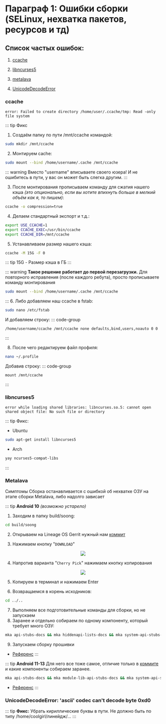 # Параграф 1: Ошибки сборки (SELinux, нехватка пакетов, ресурсов и тд)

## Cписок частых ошибок:

1. [ccache](#ccache)

2. [libncurses5](#libncurses5)

3. [metalava](#Metalava) 

4. [UnicodeDecodeError](#unicodedecodeerror-ascii-codec-cant-decode-byte-0xd0)



### ccache

`error: Failed to create directory /home/user/.ccache/tmp: Read -only file system`

::: tip Фикс

1. Создаём папку по пути /mnt/ccache командой:
  ```bash
  sudo mkdir /mnt/ccache
  ```
2. Монтируем cache:
  ```bash
  sudo mount --bind /home/username/.cache /mnt/ccache
  ```
  ::: warning
  Вместо "username" вписываете своего юзера! И не ошибитесь в пути, у вас он может быть слегка другим.
  :::

3. После монтирования прописываем команду для сжатия нашего кэша *(это опционально, если вы хотите впихнуть больше в мелкий объём как я, то пишем)*:
  ```bash
  ccache -o compression=true
  ```
4. Делаем стандартный экспорт и т.д.:
  ```bash
  export USE_CCACHE=1
  export CCACHE_EXEC=/usr/bin/ccache
  export CCACHE_DIR=/mnt/ccache
  ```
5. Устанавливаем размер нашего кэша:
  ```bash
  ccache -M 15G -F 0
  ```
  ::: tip
  15G - Размер кэша в ГБ
  :::

  ::: warning **Такое решение работает до первой перезагрузки.**
  Для повторного исправления (после каждого ребута), просто прописываете команду монтирования
  ```bash
  sudo mount --bind /home/username/.cache /mnt/ccache
  ```
  :::
6. Либо добавляем наш ccache в fstab:
  ```bash
  sudo nano /etc/fstab
  ```
  И добавляем строку:
  ::: code-group
  ``` [/etc/fstab]
  /home/username/ccache /mnt/ccache none defaults,bind,users,noauto 0 0
  ```
  :::

8. После чего редактируем файл профиля:
  ```bash
  nano ~/.profile
  ```
  Добавив строку:
  ::: code-group
  ``` [~/.profile]
  mount /mnt/ccache
  ```
:::


### libncurses5

`error while loading shared libraries: libncurses.so.5: cannot open shared object file: No such file or directory`

::: tip Фикс:

- Ubuntu
```bash
sudo apt-get install libncurses5
```

- Arch
```bash
yay ncurses5-compat-libs
```
:::

### Metalava

Симптомы Сборка останавливается с ошибкой об нехватке ОЗУ на этапе сборки Metalava, либо надолго зависает


::: tip **Android 10** *(возможно устарело)*

1) Заходим в папку build/soong:

```bash
cd build/soong
```

2) Открываем на Lineage OS Gerrit нужный нам [коммит](https://review.lineageos.org/c/LineageOS/android_build_soong/+/266411)

3) Нажимаем кнопку "`DOWNLOAD`"

<p align="center">
  <img src="LineageOSGerritDownload.png"/>
</p>

4) Напротив варианта "`Cherry Pick`" нажимаем кнопку копирования
<p align="center">
  <img src="LineageOSGerritCherryPick.png"/>
</p>

5) Копируем в терминал и нажимаем Enter

6) Возвращаемся в корень исходников:

```bash
cd ../..
```

7) Выполняем все подготовительные команды для сборки, но не запускаем
8) Заранее и отдельно собираем по одному компоненту, который требует много ОЗУ:

```bash
mka api-stubs-docs && mka hiddenapi-lists-docs && mka system-api-stubs-docs && mka test-api-stubs-docs
```

9) Запускаем сборку прошивки

* [Референс](https://gist.github.com/mikecriggs/d98f2fc3461b23732fabebb020e4c42e)
:::

::: tip **Android 11-13**
Для него все тоже самое, отличие только в [коммите](https://github.com/verNANDo57/android_build_soong/commit/ffc8846a01fcfc20d6cf8ca701ef73d99f15acad) и какие компоненты собираем заранее.

```bash
mka api-stubs-docs && mka module-lib-api-stubs-docs && mka system-api-stubs-docs && mka test-api-stubs-docs
```

* [Референс](https://gist.github.com/verNANDo57/d76bb6e6e4b887101cf5a1cf64c66cef)
:::

### UnicodeDecodeError: 'ascii' codec can't decode byte 0xd0


::: tip **Фикс:**
Убрать кириллические буквы в пути. Не должно быть по типу /home/coolgirl/линейдж/...
:::